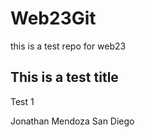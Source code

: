 # Web23Git
this is a test repo for web23 

## This is a test title
 Test 1

 Jonathan Mendoza San Diego